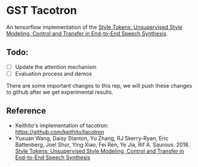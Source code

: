 # GST Tacotron

An tensorflow implementation of the [Style Tokens: Unsupervised Style Modeling, Control and Transfer in End-to-End Speech Synthesis](https://arxiv.org/abs/1803.09017).

## Todo:
- [ ] Update the attention mechanism
- [ ] Evaluation process and demos

There are some important changes to this rep, we will push these changes to github after we get experimental results.

## Reference
  -  Keithito's implementation of tacotron: https://github.com/keithito/tacotron
  -  Yuxuan Wang, Daisy Stanton, Yu Zhang, RJ Skerry-Ryan, Eric Battenberg, Joel Shor, Ying Xiao, Fei Ren, Ye Jia, Rif A. Saurous. 2018. [Style Tokens: Unsupervised Style Modeling, Control and Transfer in End-to-End Speech Synthesis](https://arxiv.org/abs/1803.09017)
